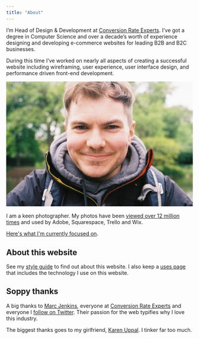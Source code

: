 ```yaml
---
title: "About"
---
```


I’m Head of Design & Development at [Conversion Rate Experts](https://conversion-rate-experts.com/). I’ve got a degree in Computer Science and over a decade’s worth of experience designing and developing e-commerce websites for leading B2B and B2C businesses.

During this time I’ve worked on nearly all aspects of creating a successful website including wireframing, user experience, user interface design, and performance driven front-end development.

![A photo of Dave Redfern](/assets/images/archive/2016/08/IMG_0172-1024x686.jpg)

I am a keen photographer. My photos have been [viewed over 12 million times](https://unsplash.com/daveredfern) and used by Adobe, Squarespace, Trello and Wix.

[Here's what I'm currently focused on](/now/).

## About this website

See my [style guide](/style-guide/) to find out about this website. I also keep a [uses page](/uses/) that includes the technology I use on this website.

## Soppy thanks

A big thanks to [Marc Jenkins](https://marcjenkins.co.uk/), everyone at [Conversion Rate Experts](https://conversion-rate-experts.com) and everyone I [follow on Twitter](https://twitter.com/daveredfern/following). Their passion for the web typifies why I love this industry.

The biggest thanks goes to my girlfriend, [Karen Uppal](https://karenuppal.co.uk/). I tinker far too much.
